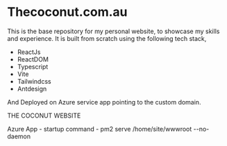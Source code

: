 # Thecoconut.com.au

This is the base repository for my personal website, to showcase my skills and experience. It is built from scratch using the following tech stack,

- ReactJs
- ReactDOM
- Typescript
- Vite
- Tailwindcss
- Antdesign

And Deployed on Azure service app pointing to the custom domain.







THE COCONUT WEBSITE

Azure App - startup command - pm2 serve /home/site/wwwroot --no-daemon